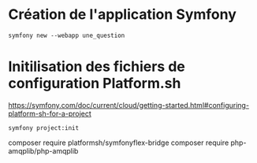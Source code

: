 # Création de l'application Symfony
```shell
symfony new --webapp une_question
```
# Initilisation des fichiers de configuration Platform.sh
https://symfony.com/doc/current/cloud/getting-started.html#configuring-platform-sh-for-a-project
```shell
symfony project:init
```

composer require platformsh/symfonyflex-bridge
composer require php-amqplib/php-amqplib